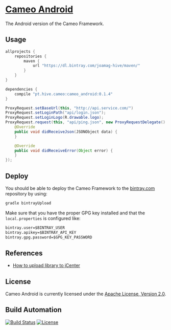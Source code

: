 # [Cameo Android](http://cameo-android.hive.pt/)

The Android version of the Cameo Framework.

## Usage

```gradle
allprojects {
    repositories {
        maven {
            url "https://dl.bintray.com/joamag-hive/maven/"
        }
    }
}

dependencies {
    compile "pt.hive.cameo:cameo_android:0.1.4"
}
```

```java
ProxyRequest.setBaseUrl(this, "http://api.service.com/")
ProxyRequest.setLoginPath("api/login.json");
ProxyRequest.setLoginLogo(R.drawable.logo);
ProxyRequest.request(this, "api/ping.json", new ProxyRequestDelegate() {
    @Override
    public void didReceiveJson(JSONObject data) {
    }

    @Override
    public void didReceiveError(Object error) {
    }
});
```

## Deploy

You should be able to deploy the Cameo Framework to the [bintray.com](http://bintray.com) repository by using:

```bash
gradle bintrayUpload
```

Make sure that you have the proper GPG key installed and that the `local.properties` is configured like:

```txt
bintray.user=$BINTRAY_USER
bintray.apikey=$BINTRAY_API_KEY
bintray.gpg.password=$GPG_KEY_PASSWORD
```

## References

* [How to upload library to jCenter](https://inthecheesefactory.com/blog/how-to-upload-library-to-jcenter-maven-central-as-dependency/en)

## License

Cameo Android is currently licensed under the [Apache License, Version 2.0](http://www.apache.org/licenses/).

## Build Automation

[![Build Status](https://travis-ci.org/hivesolutions/cameo_android.svg?branch=master)](https://travis-ci.org/hivesolutions/cameo_android)
[![License](https://img.shields.io/badge/license-Apache%202.0-blue.svg)](https://www.apache.org/licenses/)

